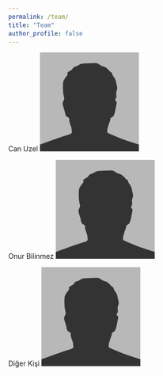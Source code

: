 ```yaml
---
permalink: /team/
title: "Team"
author_profile: false
---
```


Can Uzel
![alt text](https://github.com/uzcan/front-line.co/blob/master/assets/images/bio-photo.jpg)

Onur Bilinmez
![alt text](https://github.com/uzcan/front-line.co/blob/master/assets/images/bio-photo.jpg)

Diğer Kişi
![alt text](https://github.com/uzcan/front-line.co/blob/master/assets/images/bio-photo.jpg)
